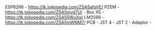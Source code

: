 ESP8266 - https://tk.tokopedia.com/ZSA5afpVE/
PZEM - https://tk.tokopedia.com/ZSA5myd7U/ -
Box X5 - https://tk.tokopedia.com/ZSA55WuXq/
LM2596 - https://tk.tokopedia.com/ZSA5mWNM7/
PCB - 
JST 4 - 
JST 2 - 
Adaptor - 
